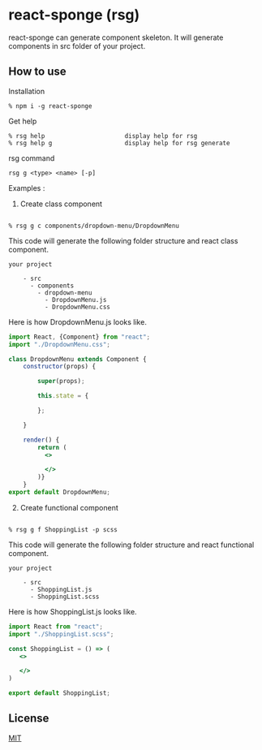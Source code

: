 # react-sponge (rsg)

react-sponge can generate component skeleton. It will generate components in src folder of your project.

## How to use

Installation

``` console
% npm i -g react-sponge
```

Get help

``` code
% rsg help                      display help for rsg 
% rsg help g                    display help for rsg generate
```

rsg command

``` console
rsg g <type> <name> [-p] 
```

Examples :

1. Create class component

``` console

% rsg g c components/dropdown-menu/DropdownMenu

```

This code will generate the following folder structure and react class component.

``` console
your project

    - src
      - components
        - dropdown-menu
          - DropdownMenu.js
          - DropdownMenu.css

```

Here is how DropdownMenu.js looks like.

``` jsx
import React, {Component} from "react";
import "./DropdownMenu.css";

class DropdownMenu extends Component {
    constructor(props) {

        super(props);

        this.state = {

        };

    }

    render() {
        return (
          <>

          </>
        )}
    }
export default DropdownMenu;
```

2. Create functional component

``` shell

% rsg g f ShoppingList -p scss

```

This code will generate the following folder structure and react functional component.

``` console
your project

    - src
      - ShoppingList.js
      - ShoppingList.scss

```

Here is how ShoppingList.js looks like.

``` jsx
import React from "react";
import "./ShoppingList.scss";

const ShoppingList = () => (
   <>

   </>
)

export default ShoppingList;
```

## License

[MIT](LICENSE)
